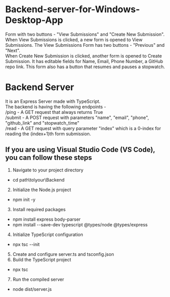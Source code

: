 # Backend-server-for-Windows-Desktop-App
Form with two buttons - "View Submissions" and "Create New Submission".  
When View Submissions is clicked, a new form is opened to View Submissions. The View Submissions Form has two buttons - "Previous" and "Next".  
When Create New Submission is clicked, another form is opened to Create Submission. It has editable fields for Name, Email, Phone Number, a GitHub repo link. This form also has a button that resumes and pauses a stopwatch.  
# Backend Server
It is an Express Server made with TypeScript.   
The backend is having the following endpoints -   
/ping - A GET request that always returns True  
/submit - A POST request with parameters "name", "email", "phone", "github_link" and "stopwatch_time"  
/read - A GET request with query parameter "index" which is a 0-index for reading the (index+1)th form submission.  

## If you are using Visual Studio Code (VS Code), you can follow these steps
1. Navigate to your project directory
- cd path\to\your\Backend
2. Initialize the Node.js project
  - npm init -y
3. Install required packages
- npm install express body-parser
- npm install --save-dev typescript @types/node @types/express
4. Initialize TypeScript configuration
  - npx tsc --init
5. Create and configure server.ts and tsconfig.json
6. Build the TypeScript project
- npx tsc
7. Run the compiled server
  - node dist/server.js
